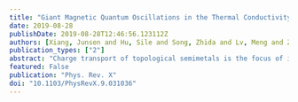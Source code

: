 ```yaml
---
title: "Giant Magnetic Quantum Oscillations in the Thermal Conductivity of TaAs: Indications of Chiral Zero Sound"
date: 2019-08-28
publishDate: 2019-08-28T12:46:56.123112Z
authors: [Xiang, Junsen and Hu, Sile and Song, Zhida and Lv, Meng and Zhang, Jiahao and Zhao, Lingxiao and Li, Wei and Chen, Ziyu and Zhang, Shuai and Wang, Jian-Tao and Yang, Yi-feng and Dai, Xi and Steglich, Frank and Chen, Genfu and Sun, Peijie]
publication_types: ["2"]
abstract: "Charge transport of topological semimetals is the focus of intensive investigations because of their nontrivial band topology. Heat transport of these materials, on the other hand, is largely unexplored and remains elusive. Here, we report on an observation of unprecedented, giant magnetic quantum oscillations of thermal conductivity in the prototypical Weyl semimetal TaAs. The oscillations are antiphase with the quantum oscillating electronic density of states of a Weyl pocket, and their amplitudes amount to 2 orders of magnitude of the estimation based on the Wiedemann-Franz law. Our analyses show that all the conventional heat-transport mechanisms through diffusions of propagating electrons, phonons, and electron-hole bipolar excitations are far inadequate to account for these phenomena. Taking further experimental facts that the parallel field configuration favors much-higher magnetothermal conductivity, we propose that the newly proposed chiral zero sound provides a reasonable explanation to these exotic phenomena. More work focusing on other topological semimetals along the same line is badly called for."
featured: False
publication: "Phys. Rev. X"
doi: "10.1103/PhysRevX.9.031036"
---
```



